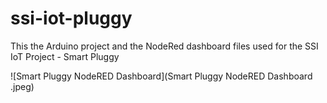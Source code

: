 # ssi-iot-pluggy
This the Arduino project and the NodeRed dashboard files used for the SSI IoT Project - Smart Pluggy

![Smart Pluggy NodeRED Dashboard](Smart Pluggy NodeRED Dashboard .jpeg)
